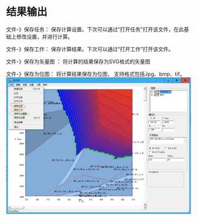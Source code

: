 # 结果输出

文件-》保存任务： 保存计算设置。下次可以通过“打开任务”打开该文件，在此基础上修改设置，并进行计算。

文件-》保存工作： 保存计算结果。下次可以通过“打开工作”打开该文件。

文件-》保存为矢量图 ： 将计算的结果保存为SVG格式的矢量图

文件-》保存为位图： 将计算结果保存为位图， 支持格式包括Jpg、bmp、tif。
![](../img/Help/output.jpg)

